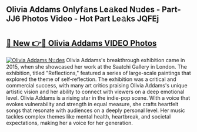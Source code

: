 ## Olivia Addams Onlyf𝚊ns Le𝚊ked N𝚞des - Part-JJ6 Photos Video - Hot Part Le𝚊ks JQFEj

# <h2><a href="http://ac3782.deff.icu/?id=Olivia+Addams">🔗 New 👉🔴 Olivia Addams VIDEO Photos</a></h2>

[![Olivia Addams N𝚞des](https://i.imgur.com/rIISA9y.gif)](http://ac3782.deff.icu/?id=Olivia+Addams)
Olivia Addams's breakthrough exhibition came in 2015, when she showcased her work at the Saatchi Gallery in London. The exhibition, titled "Reflections," featured a series of large-scale paintings that explored the theme of self-reflection. The exhibition was a critical and commercial success, with many art critics praising Olivia Addams's unique artistic vision and her ability to connect with viewers on a deep emotional level. Olivia Addams is a rising star in the indie-pop scene. With a voice that evokes vulnerability and strength in equal measure, she crafts heartfelt songs that resonate with audiences on a deeply personal level. Her music tackles complex themes like mental health, heartbreak, and societal expectations, making her a voice for her generation.
